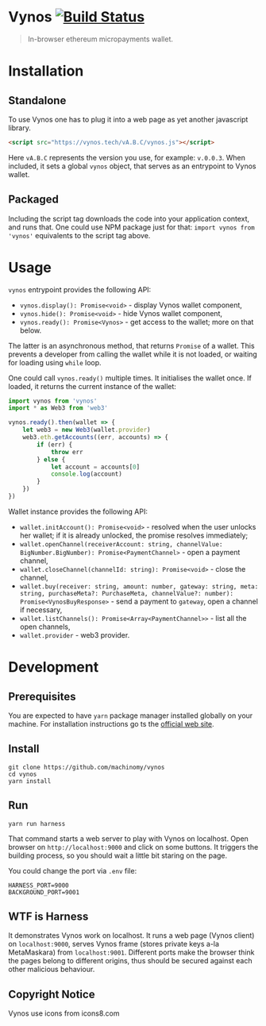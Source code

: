 # Vynos [![Build Status](https://travis-ci.com/machinomy/vynos.svg?token=K1HKiXykkAKA6zQXxNvq&branch=master)](https://travis-ci.com/machinomy/vynos)

> In-browser ethereum micropayments wallet.

# Installation

## Standalone

To use Vynos one has to plug it into a web page as yet another javascript library.
```html
<script src="https://vynos.tech/vA.B.C/vynos.js"></script>
```

Here `vA.B.C` represents the version you use, for example: `v.0.0.3`. When included, it sets a global `vynos` object,
that serves as an entrypoint to Vynos wallet.

## Packaged

Including the script tag downloads the code into your application context, and runs that. One could use NPM package
just for that: `import vynos from 'vynos'` equivalents to the script tag above.

# Usage

`vynos` entrypoint provides the following API:

* `vynos.display(): Promise<void>` - display Vynos wallet component,
* `vynos.hide(): Promise<void>` - hide Vynos wallet component,
* `vynos.ready(): Promise<Vynos>` - get access to the wallet; more on that below.

The latter is an asynchronous method, that returns `Promise` of a wallet. This prevents a developer from
calling the wallet while it is not loaded, or waiting for loading using `while` loop.

One could call `vynos.ready()` multiple times. It initialises the wallet once. If loaded, it returns the current
instance of the wallet:

```typescript
import vynos from 'vynos'
import * as Web3 from 'web3'

vynos.ready().then(wallet => {
    let web3 = new Web3(wallet.provider)
    web3.eth.getAccounts((err, accounts) => {
        if (err) {
            throw err
        } else {
            let account = accounts[0]
            console.log(account)
        }
    })
})
``` 

Wallet instance provides the following API:

* `wallet.initAccount(): Promise<void>` - resolved when the user unlocks her wallet; if it is already unlocked, the promise resolves immediately;
* `wallet.openChannel(receiverAccount: string, channelValue: BigNumber.BigNumber): Promise<PaymentChannel>` - open a payment channel,
* `wallet.closeChannel(channelId: string): Promise<void>` - close the channel,
* `wallet.buy(receiver: string, amount: number, gateway: string, meta: string, purchaseMeta?: PurchaseMeta, channelValue?: number): Promise<VynosBuyResponse>` - send a payment to `gateway`, open a channel if necessary,
* `wallet.listChannels(): Promise<Array<PaymentChannel>>` - list all the open channels,
* `wallet.provider` - web3 provider.

# Development

## Prerequisites

You are expected to have `yarn` package manager installed globally on your machine.
For installation instructions go ts the [official web site](https://yarnpkg.com/en/docs/install).

## Install

```
git clone https://github.com/machinomy/vynos
cd vynos
yarn install
```

## Run
```
yarn run harness
```
That command starts a web server to play with Vynos on localhost.
Open browser on `http://localhost:9000` and click on some buttons.
It triggers the building process, so you should wait a little bit staring on the page.

You could change the port via `.env` file:
```
HARNESS_PORT=9000
BACKGROUND_PORT=9001
```

## WTF is Harness
It demonstrates Vynos work on localhost. It runs a web page (Vynos client) on `localhost:9000`,
serves Vynos frame (stores private keys a-la MetaMaskara) from `localhost:9001`. Different ports
make the browser think the pages belong to different origins, thus should be secured
against each other malicious behaviour.

## Copyright Notice

Vynos use icons from icons8.com
